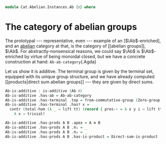 <!--
```agda
open import Algebra.Group.Cat.FinitelyComplete
open import Algebra.Group.Cat.Base
open import Algebra.Group.Subgroup
open import Algebra.Group.Ab.Sum
open import Algebra.Group.Ab

open import Cat.Diagram.Coequaliser
open import Cat.Diagram.Equaliser
open import Cat.Diagram.Terminal
open import Cat.Diagram.Product
open import Cat.Abelian.Base
open import Cat.Prelude
```
-->

```agda
module Cat.Abelian.Instances.Ab {ℓ} where
```

<!--
```agda
open is-pre-abelian
open is-additive

open Terminal
open Product
```
-->

# The category of abelian groups

The prototypal --- representative, even --- example of an
\[$\Ab$-enriched], and an [abelian] category at that, is the category of
\[\[abelian groups]], $\Ab$. For abstractly-nonsensical reasons, we could
say $\Ab$ is $\Ab$-enriched by virtue of being monoidal closed, but we
have a concrete construction at hand: `Ab-ab-category`{.Agda}

[$\Ab$-enriched]: Cat.Abelian.Base.html#ab-enriched-categories
[abelian]: Cat.Abelian.Base.html#pre-abelian-abelian-categories

Let us show it is additive. The terminal group is given by the terminal
set, equipped with its unique group structure, and we have already
computed [[products|direct sum abelian groups]] --- they are given by
direct sums.

```agda
Ab-is-additive : is-additive (Ab ℓ)
Ab-is-additive .has-ab = Ab-ab-category
Ab-is-additive .has-terminal .top = from-commutative-group (Zero-group {ℓ}) (λ x y → refl)
Ab-is-additive .has-terminal .has⊤ x =
  contr (total-hom (λ _ → lift tt) (record { pres-⋆ = λ x y i → lift tt }))
    λ x → trivial!

Ab-is-additive .has-prods A B .apex = A ⊕ B
Ab-is-additive .has-prods A B .π₁ = _
Ab-is-additive .has-prods A B .π₂ = _
Ab-is-additive .has-prods A B .has-is-product = Direct-sum-is-product
```
